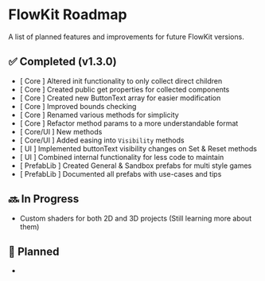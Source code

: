 # FlowKit Roadmap

A list of planned features and improvements for future FlowKit versions.

## ✅ Completed (v1.3.0)
- [ Core ] Altered init functionality to only collect direct children
- [ Core ] Created public get properties for collected components
- [ Core ] Created new ButtonText array for easier modification
- [ Core ] Improved bounds checking
- [ Core ] Renamed various methods for simplicity
- [ Core ] Refactor method params to a more understandable format
- [ Core/UI ] New methods
- [ Core/UI ] Added easing into `Visibility` methods
- [ UI ] Implemented buttonText visibility changes on Set & Reset methods
- [ UI ] Combined internal functionality for less code to maintain
- [ PrefabLib ] Created General & Sandbox prefabs for multi style games
- [ PrefabLib ] Documented all prefabs with use-cases and tips

## 🔜 In Progress
- Custom shaders for both 2D and 3D projects (Still learning more about them)

## 🧠 Planned
- 